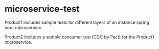 # microservice-test

Product1 includes sample tests for different layers of an instance spring boot microservice.


Product2 includes a sample consumer test (CDC by Pact) for the Product1 microservice.
